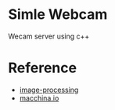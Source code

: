 # Simle Webcam

Wecam server using c++

# Reference

- [image-processing](https://github.com/swank-rats/image-processing)
- [macchina.io](https://github.com/macchina-io/macchina.io)

